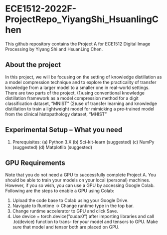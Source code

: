 # ECE1512-2022F-ProjectRepo_YiyangShi_HsuanlingChen
This github repository contains the Project A for ECE1512 Digital Image Processing by Yiyang Shi and HsuanLing Chen. 

## About the project
In this project, we will be focusing on the setting of knowledge distillation as a model compression technique and to explore the practicality of transfer knowledge from a larger model to a smaller one in real-world settings. There are two parts of the project, 
(1)using conventional knowledge distillation framework as a model compression method for a digit classification dataset, “MNIST” 
(2)use of transfer learning and knowledge distillation to train a lightweight model for mimicking a pre-trained model from the clinical histopathology dataset, “MHIST”

## Experimental Setup – What you need
1. Prerequisites:
(a) Python 3.X
(b) Sci-kit-learn (suggested)
(c) NumPy (suggested) 
(d) Matplotlib (suggested)

## GPU Requirements
Note that you do not need a GPU to successfully complete Project A. You should be able to train your models on your local (personal) machines. However, if you so wish, you can use a GPU by accessing Google Colab. Following are the steps to enable a GPU using Colab:
1. Upload the code base to Colab using your Google Drive.
2. Navigate to Runtime → Change runtime type in the top bar.
3. Change runtime accelerator to GPU and click Save.
4. Use device = torch.device(”cuda:0”) after importing libraries and call .to(device) function to trans- fer your model and tensors to GPU. Make sure that model and tensor both are placed on GPU.
